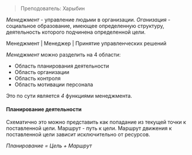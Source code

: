 > Преподователь: Харыбин 

*Менеджмент* - управление людьми в организации. 
*Оганизация* - социальное образование, имеющее определенную структуру, деятельность которого подчинена определенной цели.

Менеджмент
   |
Менеджер
   |
Принятие управленческих решений

*Менеджмент* можно разделить на 4 области:  

- Область планирования деятельности
- Область организации
- Область контроля
- Область мотивации персонала

Это по сути является *4* функциями менеджмента.

#### Планирование деятельности

Схематично это можно представить как попадание из текущей точки к поставленной цели. Маршрут - путь к цели. Маршрут движения к поставленной цели зависит исключительно от ресурсов.

*Планирование = Цель + Маршрут*